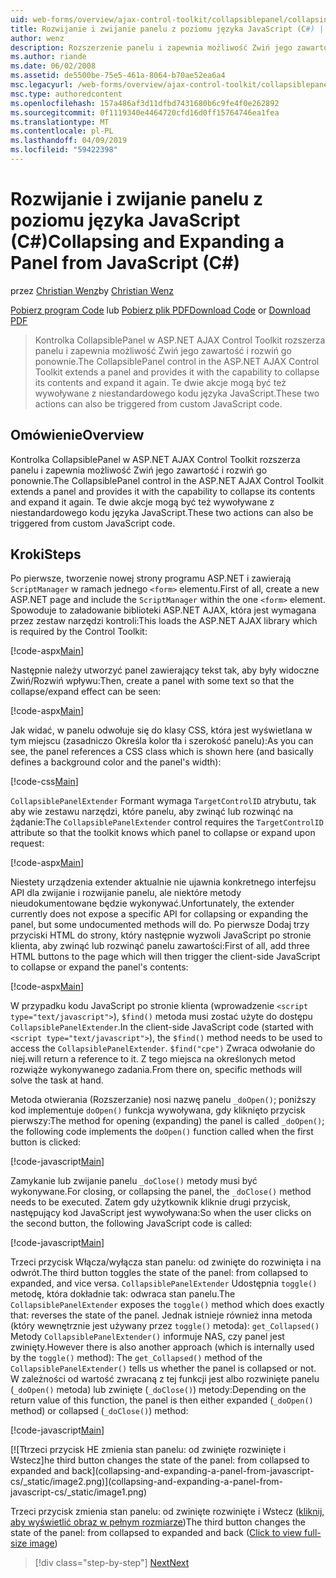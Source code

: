 ```yaml
---
uid: web-forms/overview/ajax-control-toolkit/collapsiblepanel/collapsing-and-expanding-a-panel-from-javascript-cs
title: Rozwijanie i zwijanie panelu z poziomu języka JavaScript (C#) | Dokumentacja firmy Microsoft
author: wenz
description: Rozszerzenie panelu i zapewnia możliwość Zwiń jego zawartość i rozwiń go kontrolki CollapsiblePanel w ASP.NET AJAX Control Toolkit...
ms.author: riande
ms.date: 06/02/2008
ms.assetid: de5500be-75e5-461a-8064-b70ae52ea6a4
msc.legacyurl: /web-forms/overview/ajax-control-toolkit/collapsiblepanel/collapsing-and-expanding-a-panel-from-javascript-cs
msc.type: authoredcontent
ms.openlocfilehash: 157a486af3d11dfbd7431680b6c9fe4f0e262892
ms.sourcegitcommit: 0f1119340e4464720cfd16d0ff15764746ea1fea
ms.translationtype: MT
ms.contentlocale: pl-PL
ms.lasthandoff: 04/09/2019
ms.locfileid: "59422398"
---
```

# <a name="collapsing-and-expanding-a-panel-from-javascript-c"></a><span data-ttu-id="8ade1-103">Rozwijanie i zwijanie panelu z poziomu języka JavaScript (C#)</span><span class="sxs-lookup"><span data-stu-id="8ade1-103">Collapsing and Expanding a Panel from JavaScript (C#)</span></span>

<span data-ttu-id="8ade1-104">przez [Christian Wenz](https://github.com/wenz)</span><span class="sxs-lookup"><span data-stu-id="8ade1-104">by [Christian Wenz](https://github.com/wenz)</span></span>

<span data-ttu-id="8ade1-105">[Pobierz program Code](http://download.microsoft.com/download/8/a/a/8aab3c3e-de6f-463f-805c-5fda567eef6e/CollapsiblePanel1.cs.zip) lub [Pobierz plik PDF](http://download.microsoft.com/download/b/6/a/b6ae89ee-df69-4c87-9bfb-ad1eb2b23373/collapsiblepanel1CS.pdf)</span><span class="sxs-lookup"><span data-stu-id="8ade1-105">[Download Code](http://download.microsoft.com/download/8/a/a/8aab3c3e-de6f-463f-805c-5fda567eef6e/CollapsiblePanel1.cs.zip) or [Download PDF](http://download.microsoft.com/download/b/6/a/b6ae89ee-df69-4c87-9bfb-ad1eb2b23373/collapsiblepanel1CS.pdf)</span></span>

> <span data-ttu-id="8ade1-106">Kontrolka CollapsiblePanel w ASP.NET AJAX Control Toolkit rozszerza panelu i zapewnia możliwość Zwiń jego zawartość i rozwiń go ponownie.</span><span class="sxs-lookup"><span data-stu-id="8ade1-106">The CollapsiblePanel control in the ASP.NET AJAX Control Toolkit extends a panel and provides it with the capability to collapse its contents and expand it again.</span></span> <span data-ttu-id="8ade1-107">Te dwie akcje mogą być też wywoływane z niestandardowego kodu języka JavaScript.</span><span class="sxs-lookup"><span data-stu-id="8ade1-107">These two actions can also be triggered from custom JavaScript code.</span></span>


## <a name="overview"></a><span data-ttu-id="8ade1-108">Omówienie</span><span class="sxs-lookup"><span data-stu-id="8ade1-108">Overview</span></span>

<span data-ttu-id="8ade1-109">Kontrolka CollapsiblePanel w ASP.NET AJAX Control Toolkit rozszerza panelu i zapewnia możliwość Zwiń jego zawartość i rozwiń go ponownie.</span><span class="sxs-lookup"><span data-stu-id="8ade1-109">The CollapsiblePanel control in the ASP.NET AJAX Control Toolkit extends a panel and provides it with the capability to collapse its contents and expand it again.</span></span> <span data-ttu-id="8ade1-110">Te dwie akcje mogą być też wywoływane z niestandardowego kodu języka JavaScript.</span><span class="sxs-lookup"><span data-stu-id="8ade1-110">These two actions can also be triggered from custom JavaScript code.</span></span>

## <a name="steps"></a><span data-ttu-id="8ade1-111">Kroki</span><span class="sxs-lookup"><span data-stu-id="8ade1-111">Steps</span></span>

<span data-ttu-id="8ade1-112">Po pierwsze, tworzenie nowej strony programu ASP.NET i zawierają `ScriptManager` w ramach jednego `<form>` elementu.</span><span class="sxs-lookup"><span data-stu-id="8ade1-112">First of all, create a new ASP.NET page and include the `ScriptManager` within the one `<form>` element.</span></span> <span data-ttu-id="8ade1-113">Spowoduje to załadowanie biblioteki ASP.NET AJAX, która jest wymagana przez zestaw narzędzi kontroli:</span><span class="sxs-lookup"><span data-stu-id="8ade1-113">This loads the ASP.NET AJAX library which is required by the Control Toolkit:</span></span>

[!code-aspx[Main](collapsing-and-expanding-a-panel-from-javascript-cs/samples/sample1.aspx)]

<span data-ttu-id="8ade1-114">Następnie należy utworzyć panel zawierający tekst tak, aby były widoczne Zwiń/Rozwiń wpływu:</span><span class="sxs-lookup"><span data-stu-id="8ade1-114">Then, create a panel with some text so that the collapse/expand effect can be seen:</span></span>

[!code-aspx[Main](collapsing-and-expanding-a-panel-from-javascript-cs/samples/sample2.aspx)]

<span data-ttu-id="8ade1-115">Jak widać, w panelu odwołuje się do klasy CSS, która jest wyświetlana w tym miejscu (zasadniczo Określa kolor tła i szerokość panelu):</span><span class="sxs-lookup"><span data-stu-id="8ade1-115">As you can see, the panel references a CSS class which is shown here (and basically defines a background color and the panel's width):</span></span>

[!code-css[Main](collapsing-and-expanding-a-panel-from-javascript-cs/samples/sample3.css)]

<span data-ttu-id="8ade1-116">`CollapsiblePanelExtender` Formant wymaga `TargetControlID` atrybutu, tak aby wie zestawu narzędzi, które panelu, aby zwinąć lub rozwinąć na żądanie:</span><span class="sxs-lookup"><span data-stu-id="8ade1-116">The `CollapsiblePanelExtender` control requires the `TargetControlID` attribute so that the toolkit knows which panel to collapse or expand upon request:</span></span>

[!code-aspx[Main](collapsing-and-expanding-a-panel-from-javascript-cs/samples/sample4.aspx)]

<span data-ttu-id="8ade1-117">Niestety urządzenia extender aktualnie nie ujawnia konkretnego interfejsu API dla zwijanie i rozwijanie panelu, ale niektóre metody nieudokumentowane będzie wykonywać.</span><span class="sxs-lookup"><span data-stu-id="8ade1-117">Unfortunately, the extender currently does not expose a specific API for collapsing or expanding the panel, but some undocumented methods will do.</span></span> <span data-ttu-id="8ade1-118">Po pierwsze Dodaj trzy przyciski HTML do strony, który następnie wyzwoli JavaScript po stronie klienta, aby zwinąć lub rozwinąć panelu zawartości:</span><span class="sxs-lookup"><span data-stu-id="8ade1-118">First of all, add three HTML buttons to the page which will then trigger the client-side JavaScript to collapse or expand the panel's contents:</span></span>

[!code-aspx[Main](collapsing-and-expanding-a-panel-from-javascript-cs/samples/sample5.aspx)]

<span data-ttu-id="8ade1-119">W przypadku kodu JavaScript po stronie klienta (wprowadzenie `<script type="text/javascript">`), `$find()` metoda musi zostać użyte do dostępu `CollapsiblePanelExtender`.</span><span class="sxs-lookup"><span data-stu-id="8ade1-119">In the client-side JavaScript code (started with `<script type="text/javascript">`), the `$find()` method needs to be used to access the `CollapsiblePanelExtender`.</span></span> `$find("cpe")` <span data-ttu-id="8ade1-120">Zwraca odwołanie do niej.</span><span class="sxs-lookup"><span data-stu-id="8ade1-120">will return a reference to it.</span></span> <span data-ttu-id="8ade1-121">Z tego miejsca na określonych metod rozwiąże wykonywanego zadania.</span><span class="sxs-lookup"><span data-stu-id="8ade1-121">From there on, specific methods will solve the task at hand.</span></span>

<span data-ttu-id="8ade1-122">Metoda otwierania (Rozszerzanie) nosi nazwę panelu `_doOpen()`; poniższy kod implementuje `doOpen()` funkcja wywoływana, gdy kliknięto przycisk pierwszy:</span><span class="sxs-lookup"><span data-stu-id="8ade1-122">The method for opening (expanding) the panel is called `_doOpen()`; the following code implements the `doOpen()` function called when the first button is clicked:</span></span>

[!code-javascript[Main](collapsing-and-expanding-a-panel-from-javascript-cs/samples/sample6.js)]

<span data-ttu-id="8ade1-123">Zamykanie lub zwijanie panelu `_doClose()` metody musi być wykonywane.</span><span class="sxs-lookup"><span data-stu-id="8ade1-123">For closing, or collapsing the panel, the `_doClose()` method needs to be executed.</span></span> <span data-ttu-id="8ade1-124">Zatem gdy użytkownik kliknie drugi przycisk, następujący kod JavaScript jest wywoływana:</span><span class="sxs-lookup"><span data-stu-id="8ade1-124">So when the user clicks on the second button, the following JavaScript code is called:</span></span>

[!code-javascript[Main](collapsing-and-expanding-a-panel-from-javascript-cs/samples/sample7.js)]

<span data-ttu-id="8ade1-125">Trzeci przycisk Włącza/wyłącza stan panelu: od zwinięte do rozwinięta i na odwrót.</span><span class="sxs-lookup"><span data-stu-id="8ade1-125">The third button toggles the state of the panel: from collapsed to expanded, and vice versa.</span></span> <span data-ttu-id="8ade1-126">`CollapsiblePanelExtender` Udostępnia `toggle()` metodę, która dokładnie tak: odwraca stan panelu.</span><span class="sxs-lookup"><span data-stu-id="8ade1-126">The `CollapsiblePanelExtender` exposes the `toggle()` method which does exactly that: reverses the state of the panel.</span></span> <span data-ttu-id="8ade1-127">Jednak istnieje również inna metoda (który wewnętrznie jest używany przez `toggle()` metoda): `get_Collapsed()` Metody `CollapsiblePanelExtender()` informuje NAS, czy panel jest zwinięty.</span><span class="sxs-lookup"><span data-stu-id="8ade1-127">However there is also another approach (which is internally used by the `toggle()` method): The `get_Collapsed()` method of the `CollapsiblePanelExtender()` tells us whether the panel is collapsed or not.</span></span> <span data-ttu-id="8ade1-128">W zależności od wartość zwracaną z tej funkcji jest albo rozwinięte panelu (`_doOpen()` metoda) lub zwinięte (`_doClose()`) metody:</span><span class="sxs-lookup"><span data-stu-id="8ade1-128">Depending on the return value of this function, the panel is then either expanded (`_doOpen()` method) or collapsed (`_doClose()`) method:</span></span>

[!code-javascript[Main](collapsing-and-expanding-a-panel-from-javascript-cs/samples/sample8.js)]


[![T<span data-ttu-id="8ade1-129">trzeci przycisk HE zmienia stan panelu: od zwinięte rozwinięte i Wstecz]</span><span class="sxs-lookup"><span data-stu-id="8ade1-129">he third button changes the state of the panel: from collapsed to expanded and back]</span></span>(collapsing-and-expanding-a-panel-from-javascript-cs/_static/image2.png)](collapsing-and-expanding-a-panel-from-javascript-cs/_static/image1.png)

<span data-ttu-id="8ade1-130">Trzeci przycisk zmienia stan panelu: od zwinięte rozwinięte i Wstecz ([kliknij, aby wyświetlić obraz w pełnym rozmiarze](collapsing-and-expanding-a-panel-from-javascript-cs/_static/image3.png))</span><span class="sxs-lookup"><span data-stu-id="8ade1-130">The third button changes the state of the panel: from collapsed to expanded and back ([Click to view full-size image](collapsing-and-expanding-a-panel-from-javascript-cs/_static/image3.png))</span></span>

> [!div class="step-by-step"]
> [<span data-ttu-id="8ade1-131">Next</span><span class="sxs-lookup"><span data-stu-id="8ade1-131">Next</span></span>](collapsing-and-expanding-a-panel-from-javascript-vb.md)
